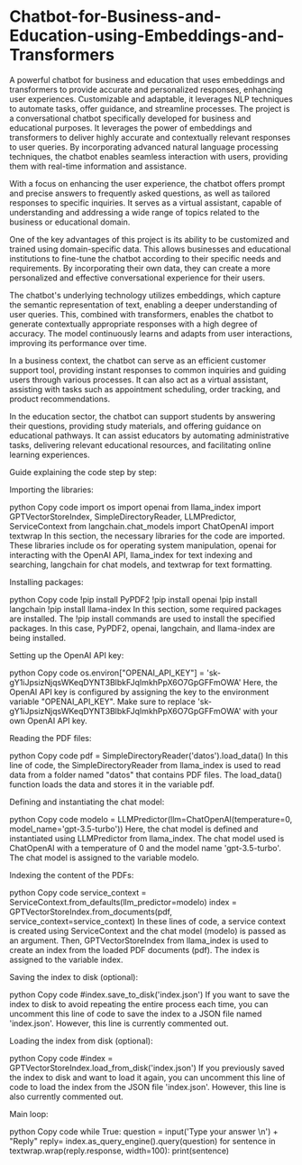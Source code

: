 # Chatbot-for-Business-and-Education-using-Embeddings-and-Transformers
A powerful chatbot for business and education that uses embeddings and transformers to provide accurate and personalized responses, enhancing user experiences. Customizable and adaptable, it leverages NLP techniques to automate tasks, offer guidance, and streamline processes.
 The project is a conversational chatbot specifically developed for business and educational purposes. It leverages the power of embeddings and transformers to deliver highly accurate and contextually relevant responses to user queries. By incorporating advanced natural language processing techniques, the chatbot enables seamless interaction with users, providing them with real-time information and assistance.

With a focus on enhancing the user experience, the chatbot offers prompt and precise answers to frequently asked questions, as well as tailored responses to specific inquiries. It serves as a virtual assistant, capable of understanding and addressing a wide range of topics related to the business or educational domain.

One of the key advantages of this project is its ability to be customized and trained using domain-specific data. This allows businesses and educational institutions to fine-tune the chatbot according to their specific needs and requirements. By incorporating their own data, they can create a more personalized and effective conversational experience for their users.

The chatbot's underlying technology utilizes embeddings, which capture the semantic representation of text, enabling a deeper understanding of user queries. This, combined with transformers, enables the chatbot to generate contextually appropriate responses with a high degree of accuracy. The model continuously learns and adapts from user interactions, improving its performance over time.

In a business context, the chatbot can serve as an efficient customer support tool, providing instant responses to common inquiries and guiding users through various processes. It can also act as a virtual assistant, assisting with tasks such as appointment scheduling, order tracking, and product recommendations.

In the education sector, the chatbot can support students by answering their questions, providing study materials, and offering guidance on educational pathways. It can assist educators by automating administrative tasks, delivering relevant educational resources, and facilitating online learning experiences.

Guide explaining the code step by step:

Importing the libraries:

python
Copy code
import os
import openai
from llama_index import GPTVectorStoreIndex, SimpleDirectoryReader, LLMPredictor, ServiceContext
from langchain.chat_models import ChatOpenAI
import textwrap
In this section, the necessary libraries for the code are imported. These libraries include os for operating system manipulation, openai for interacting with the OpenAI API, llama_index for text indexing and searching, langchain for chat models, and textwrap for text formatting.

Installing packages:

python
Copy code
!pip install PyPDF2
!pip install openai
!pip install langchain
!pip install llama-index
In this section, some required packages are installed. The !pip install commands are used to install the specified packages. In this case, PyPDF2, openai, langchain, and llama-index are being installed.

Setting up the OpenAI API key:

python
Copy code
os.environ["OPENAI_API_KEY"] = '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'
Here, the OpenAI API key is configured by assigning the key to the environment variable "OPENAI_API_KEY". Make sure to replace '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' with your own OpenAI API key.

Reading the PDF files:

python
Copy code
pdf = SimpleDirectoryReader('datos').load_data()
In this line of code, the SimpleDirectoryReader from llama_index is used to read data from a folder named "datos" that contains PDF files. The load_data() function loads the data and stores it in the variable pdf.

Defining and instantiating the chat model:

python
Copy code
modelo = LLMPredictor(llm=ChatOpenAI(temperature=0, model_name='gpt-3.5-turbo'))
Here, the chat model is defined and instantiated using LLMPredictor from llama_index. The chat model used is ChatOpenAI with a temperature of 0 and the model name 'gpt-3.5-turbo'. The chat model is assigned to the variable modelo.

Indexing the content of the PDFs:

python
Copy code
service_context = ServiceContext.from_defaults(llm_predictor=modelo)
index = GPTVectorStoreIndex.from_documents(pdf, service_context=service_context)
In these lines of code, a service context is created using ServiceContext and the chat model (modelo) is passed as an argument. Then, GPTVectorStoreIndex from llama_index is used to create an index from the loaded PDF documents (pdf). The index is assigned to the variable index.

Saving the index to disk (optional):

python
Copy code
#index.save_to_disk('index.json')
If you want to save the index to disk to avoid repeating the entire process each time, you can uncomment this line of code to save the index to a JSON file named 'index.json'. However, this line is currently commented out.

Loading the index from disk (optional):

python
Copy code
#index = GPTVectorStoreIndex.load_from_disk('index.json')
If you previously saved the index to disk and want to load it again, you can uncomment this line of code to load the index from the JSON file 'index.json'. However, this line is also currently commented out.

Main loop:

python
Copy code
while True:
    question = input('Type your answer   \n') + "Reply"
     reply= index.as_query_engine().query(question)
  for sentence in textwrap.wrap(reply.response, width=100):
    print(sentence)
